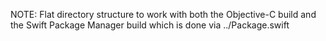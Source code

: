 NOTE: Flat directory structure to work with both the Objective-C build and the Swift Package Manager build which is done
via ../Package.swift
